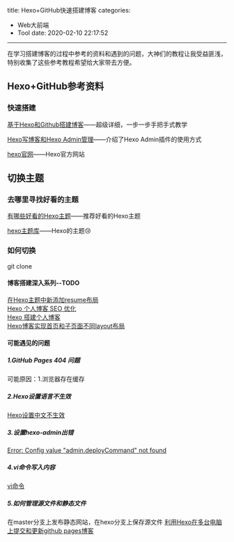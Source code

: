 title: Hexo+GitHub快速搭建博客
categories:
  - Web大前端
  - Tool
date: 2020-02-10 22:17:52
---
在学习搭建博客的过程中参考的资料和遇到的问题，大神们的教程让我受益匪浅，特别收集了这些参考教程希望给大家带去方便。

## Hexo+GitHub参考资料
### 快速搭建

[基于Hexo和Github搭建博客](https://segmentfault.com/a/1190000007818658#item-5)——超级详细，一步一步手把手式教学

[Hexo写博客和Hexo Admin管理](https://segmentfault.com/a/1190000018488921)——介绍了Hexo Admin插件的使用方式

[hexo官网](https://hexo.io/docs/)——Hexo官方网站

## 切换主题

### 去哪里寻找好看的主题
[有哪些好看的Hexo主题](https://www.zhihu.com/question/24422335/answer/853599441)——推荐好看的Hexo主题

[hexo主题库](https://github.com/hexojs/hexo/wiki/Themes)——Hexo的主题😢

### 如何切换
git clone 

#### 博客搭建深入系列--TODO
[在Hexo主题中新添加resume布局](http://www.pianshen.com/article/8390227294/)  
[Hexo 个人博客 SEO 优化](https://juejin.im/post/5ae7fc18518825672565a7f0)  
[Hexo 搭建个人博客](https://blog.csdn.net/qq_32767041/article/details/103267112)  
[Hexo博客实现首页和子页面不同layout布局](https://my.oschina.net/u/3372900/blog/911534)


#### 可能遇见的问题

##### 1.GitHub Pages 404 问题

可能原因：1.浏览器存在缓存 

##### 2.Hexo设置语言不生效

[Hexo设置中文不生效](https://blog.csdn.net/science_Lee/article/details/84633237)

##### 3.设置hexo-admin出错
[Error: Config value "admin.deployCommand" not found](https://blog.csdn.net/resilient/article/details/86437672)

##### 4.vi命令写入内容
[vi命令](https://www.runoob.com/linux/linux-vim.html)

##### 5.如何管理源文件和静态文件
在master分支上发布静态网站，在hexo分支上保存源文件
[利用Hexo在多台电脑上提交和更新github pages博客](https://www.jianshu.com/p/0b1fccce74e0)